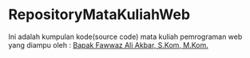 # RepositoryMataKuliahWeb
Ini adalah kumpulan kode(source code) mata kuliah pemrograman web yang diampu oleh : <a href="https://github.com/fwwzali">Bapak Fawwaz Ali Akbar, S.Kom, M.Kom. </a>
